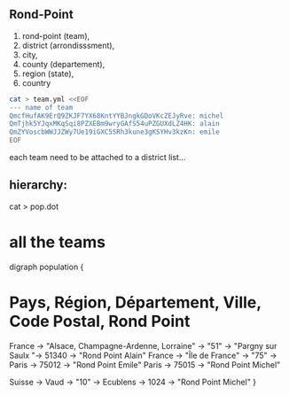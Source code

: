## Rond-Point

1. rond-point (team),
2. district (arrondisssment),
3. city,
4. county (departement),
5. region (state),
6. country


```sh
cat > team.yml <<EOF
--- name of team
QmcfHufAK9ErQ9ZKJF7YX68KntYYBJngkGDoVKcZEJyRve: michel
QmTjhk5YJqxMKqSqi8PZXEBm9wryGAfS54uPZGUXdLZ4HK: alain
QmZYVoscbWWJJZWy7Ue19iGXC5SRh3kune3gKSYHv3kzKn: emile
EOF
```

each team need to be attached to a district list...

## hierarchy:
    
cat > pop.dot
# all the teams

digraph population {

# Pays, Région, Département, Ville, Code Postal, Rond Point
France -> "Alsace, Champagne-Ardenne, Lorraine" -> "51" ->  "Pargny sur Saulx "-> 51340 -> "Rond Point Alain"
France -> "Île de France" ->  "75" -> Paris -> 75012 -> "Rond Point Emile"
                                                                   Paris -> 75015 -> "Rond Point Michel"
                                                                   
Suisse ->  Vaud -> "10" -> Ecublens -> 1024 -> "Rond Point Michel" 
}



